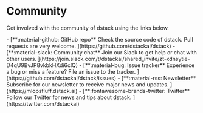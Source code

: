 # Community

Get involved with the community of dstack using the links below.

<div class="grid cards" markdown>
- [**:material-github: GitHub repo** 
   Check the source code of dstack. Pull requests are very welcome.
  ](https://github.com/dstackai/dstack)
- [**:material-slack: Community chat**
   Join our Slack to get help or chat with other users.
  ](https://join.slack.com/t/dstackai/shared_invite/zt-xdnsytie-D4qU9BvJP8vkbkHXdi6clQ)
- [**:material-bug: Issue tracker**
   Experience a bug or miss a feature?
   File an issue to the tracker. 
  ](https://github.com/dstackai/dstack/issues)
- [**:material-rss: Newsletter**
   Subscribe for our newsletter to receive major news and updates.
  ](https://mlopsfluff.dstack.ai)
- [**:fontawesome-brands-twitter: Twitter**
   Follow our Twitter for news and tips about dstack.
  ](https://twitter.com/dstackai)
</div>

